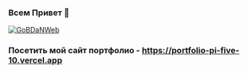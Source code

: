 ### Всем Привет 👋
[![GoBDaNWeb](https://user-images.githubusercontent.com/68378882/184209432-21c7b9cf-31ef-4dd8-9bce-6711472237b2.png)](https://portfolio-pi-five-10.vercel.app)

### Посетить мой сайт портфолио - https://portfolio-pi-five-10.vercel.app 
